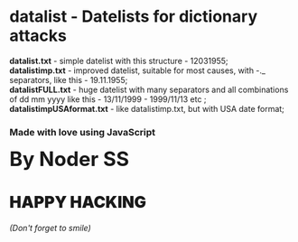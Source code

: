 <h1>datalist - Datelists for dictionary attacks</h1> <b>datalist.txt</b> - simple datelist with this structure - 12031955;<br> <b>datalistimp.txt</b> - improved datelist, suitable for most causes, with -._ separators, like this - 19.11.1955;<br> <b>datalistFULL.txt</b> - huge datelist with many separators and all combinations of dd mm yyyy like this - 13/11/1999 - 1999/11/13 etc ;<br> <b>datalistimpUSAformat.txt</b> - like datalistimp.txt, but with USA date format;<br>
<h3>Made with love using JavaScript</h3>
<b style="font-weight:700; font-size:35px">By Noder SS</b>
<h1 style="font-weight:900;">HAPPY HACKING</h1>
<h6>(Don't forget to smile)</h6><i></i>
